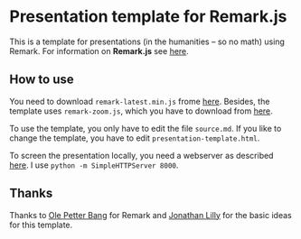 # Presentation template for Remark.js

This is a template for presentations (in the humanities – so no math) using Remark. For information on **Remark.js** see [here](http://remarkjs.com).

## How to use

You need to download ```remark-latest.min.js``` frome [here](https://gnab.github.io/remark/downloads/remark-latest.min.js). Besides, the template uses ```remark-zoom.js```, which you have to download from [here](https://github.com/William-Yeh/remark-zoom).

To use the template, you only have to edit the file ```source.md```. If you like to change the template, you have to edit ```presentation-template.html```. 

To screen the presentation locally, you need a webserver as described [here](https://github.com/gnab/remark/wiki#external-markdown). I use
```python -m SimpleHTTPServer 8000```.

## Thanks

Thanks to [Ole Petter Bang](http://gnab.org) for Remark and [Jonathan Lilly](http://www.jmlilly.net/liminal/talks/template.html) for the basic ideas for this template.

